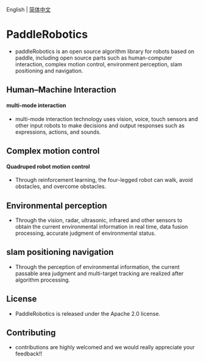  English | [简体中文](README.md)

# PaddleRobotics
* paddleRobotics is an open source algorithm library for robots based on paddle, including open source parts such as human-computer interaction, complex motion control, environment perception, slam positioning and navigation.
## Human–Machine Interaction 
#### multi-mode interaction 
* multi-mode interaction technology uses vision, voice, touch sensors and other input robots to make decisions and output responses such as expressions, actions, and sounds.
## Complex motion control
#### Quadruped robot motion control 
* Through reinforcement learning, the four-legged robot can walk, avoid obstacles, and overcome obstacles.
## Environmental perception
* Through the vision, radar, ultrasonic, infrared and other sensors to obtain the current environmental information in real time, data fusion processing, accurate judgment of environmental status.

## slam positioning navigation
* Through the perception of environmental information, the current passable area judgment and multi-target tracking are realized after algorithm processing.

## License
* PaddleRobotics is released under the Apache 2.0 license.

## Contributing
* contributions are highly welcomed and we would really appreciate your feedback!!
